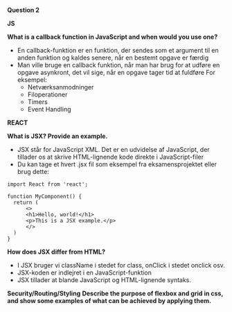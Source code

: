 **Question 2**

**JS**

**What is a callback function in JavaScript and when would you use one?**

* En callback-funktion er en funktion, der sendes som et argument til en anden funktion og kaldes senere, når en bestemt opgave er færdig
* Man ville bruge en callback funktion, når man har brug for at udføre en opgave asynkront, det vil sige, når en opgave tager tid at fuldføre 
For eksempel:
  * Netværksanmodninger
  * Filoperationer
  * Timers
  * Event Handling

**REACT**

**What is JSX? Provide an example.**
    
* JSX står for JavaScript XML. Det er en udvidelse af JavaScript, der tillader os at skrive HTML-lignende kode direkte i JavaScript-filer
* Du kan tage et hvert .jsx fil som eksempel fra eksamensprojektet eller brug dette:

```
import React from 'react';

function MyComponent() {
  return (
      <>
      <h1>Hello, world!</h1>
      <p>This is a JSX example.</p>
      </>
  )
}
```

**How does JSX differ from HTML?**

* I JSX bruger vi className i stedet for class, onClick i stedet onclick osv.
* JSX-koden er indlejret i en JavaScript-funktion
* JSX tillader at blande JavaScript og HTML-lignende syntaks.

**Security/Routing/Styling**
**Describe the purpose of flexbox and grid in css, and show some examples of what can be
achieved by applying them.**
